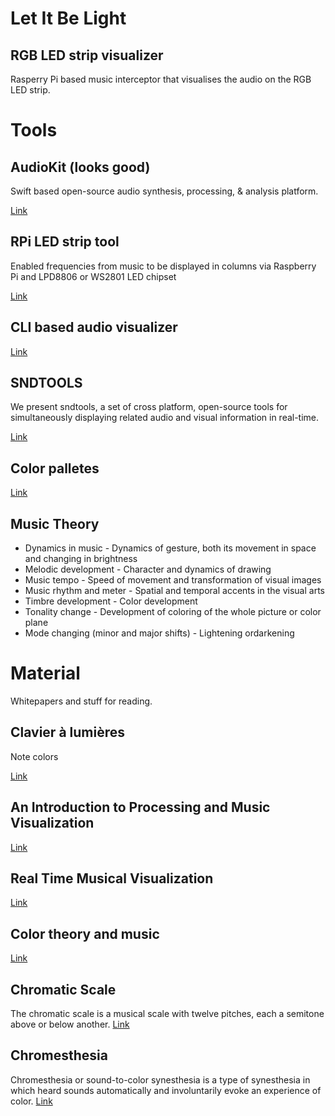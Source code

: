 # Let It Be Light
## RGB LED strip visualizer
Rasperry Pi based music interceptor that visualises the audio on the RGB LED strip.


# Tools

## AudioKit (looks good)
Swift based open-source audio synthesis, processing, & analysis platform.

[Link](https://github.com/audiokit/AudioKit)

## RPi LED strip tool
Enabled frequencies from music to be displayed in columns via Raspberry Pi and LPD8806 or WS2801 LED chipset

[Link](https://github.com/kbeyer/RPi-LED-SpectrumAnalyzer)

## CLI based audio visualizer
[Link](https://github.com/dpayne/cli-visualizer)

## SNDTOOLS
We present sndtools, a set of cross platform, open-source
tools for simultaneously displaying related audio and visual
information in real-time.

[Link](http://soundlab.cs.princeton.edu/publications/sndtools_icmc2005.pdf)

## Color palletes
[Link](http://prometheus.kai.ru/affect_e.htm)

## Music Theory
+ Dynamics in music           - Dynamics of gesture, both its movement in space and changing in brightness
+ Melodic development      - Character and dynamics of drawing
+ Music tempo                     - Speed of movement and transformation of visual images
+ Music rhythm and meter - Spatial and temporal accents in the visual arts
+ Timbre development        - Color development
+ Tonality change               - Development of coloring of the whole picture or color plane
+ Mode changing
(minor and major shifts)   - Lightening ordarkening

# Material
Whitepapers and stuff for reading.

## Clavier à lumières
Note colors

[Link](https://en.wikipedia.org/wiki/Clavier_%C3%A0_lumi%C3%A8res)

## An Introduction to Processing and Music Visualization
[Link](https://www.cg.tuwien.ac.at/courses/Seminar/WS2010/processing.pdf)

## Real Time Musical Visualization
[Link](https://vlebb.leeds.ac.uk/bbcswebdav/orgs/SCH_Computing/FYProj/reports/1213/Economides.pdf)

## Color theory and music
[Link](http://hephaestusaudio.com/delphi/2008/12/29/color-theory-and-music/)

## Chromatic Scale
The chromatic scale is a musical scale with twelve pitches, each a semitone above or below another. 
[Link](https://en.wikipedia.org/wiki/Chromatic_scale)

## Chromesthesia
Chromesthesia or sound-to-color synesthesia is a type of synesthesia in which heard sounds automatically and involuntarily evoke an experience of color.
[Link](https://en.wikipedia.org/wiki/Chromesthesia)
